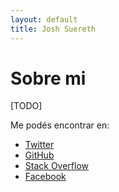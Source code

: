 ```yaml
---
layout: default
title: Josh Suereth
---
```



# Sobre mi #

[TODO]

Me podés encontrar en:

* [Twitter](http://www.twitter.com/santiagobasulto)
* [GitHub](http://github.com/santiagobasulto)
* [Stack Overflow](http://stackoverflow.com/users/198212/santiagobasulto)
* [Facebook](http://www.facebook.com/santiago.basulto)



